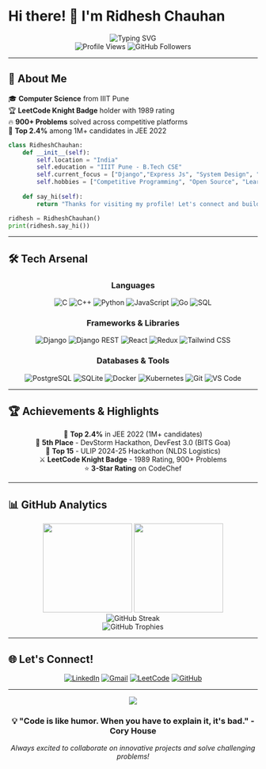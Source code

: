 # Hi there! 👋 I'm Ridhesh Chauhan

<div align="center">
  <img src="https://readme-typing-svg.herokuapp.com?font=Fira+Code&size=30&duration=3000&pause=1000&color=00D4FF&center=true&vCenter=true&width=600&lines=Backend+Developer+%F0%9F%9A%80;Problem+Solver+%F0%9F%A7%A9;Full+Stack+Enthusiast+%F0%9F%92%BB;Open+Source+Contributor+%E2%9C%A8" alt="Typing SVG" />
</div>

<div align="center">
  <img src="https://komarev.com/ghpvc/?username=ridhesh05&label=Profile%20views&color=0e75b6&style=for-the-badge" alt="Profile Views" />
  <img src="https://img.shields.io/github/followers/ridhesh05?label=Followers&style=for-the-badge&color=blue" alt="GitHub Followers" />
</div>

---

## 🚀 About Me

🎓 **Computer Science** from IIIT Pune   
🏆 **LeetCode Knight Badge** holder with 1989 rating  
🔥 **900+ Problems** solved across competitive platforms  
🌟 **Top 2.4%** among 1M+ candidates in JEE 2022  

```python
class RidheshChauhan:
    def __init__(self):
        self.location = "India"
        self.education = "IIIT Pune - B.Tech CSE"
        self.current_focus = ["Django","Express Js", "System Design", "Problem Solving"]
        self.hobbies = ["Competitive Programming", "Open Source", "Learning New Tech"]
    
    def say_hi(self):
        return "Thanks for visiting my profile! Let's connect and build something amazing together!"

ridhesh = RidheshChauhan()
print(ridhesh.say_hi())
```

---

## 🛠️ Tech Arsenal

<div align="center">

### Languages
![C](https://img.shields.io/badge/C-00599C?style=for-the-badge&logo=c&logoColor=white)
![C++](https://img.shields.io/badge/C++-00599C?style=for-the-badge&logo=c%2B%2B&logoColor=white)
![Python](https://img.shields.io/badge/Python-3776AB?style=for-the-badge&logo=python&logoColor=white)
![JavaScript](https://img.shields.io/badge/JavaScript-F7DF1E?style=for-the-badge&logo=javascript&logoColor=black)
![Go](https://img.shields.io/badge/Go-00ADD8?style=for-the-badge&logo=go&logoColor=white)
![SQL](https://img.shields.io/badge/SQL-336791?style=for-the-badge&logo=postgresql&logoColor=white)

### Frameworks & Libraries
![Django](https://img.shields.io/badge/Django-092E20?style=for-the-badge&logo=django&logoColor=white)
![Django REST](https://img.shields.io/badge/Django_REST-092E20?style=for-the-badge&logo=django&logoColor=white)
![React](https://img.shields.io/badge/React-20232A?style=for-the-badge&logo=react&logoColor=61DAFB)
![Redux](https://img.shields.io/badge/Redux-593D88?style=for-the-badge&logo=redux&logoColor=white)
![Tailwind CSS](https://img.shields.io/badge/Tailwind_CSS-38B2AC?style=for-the-badge&logo=tailwind-css&logoColor=white)

### Databases & Tools
![PostgreSQL](https://img.shields.io/badge/PostgreSQL-316192?style=for-the-badge&logo=postgresql&logoColor=white)
![SQLite](https://img.shields.io/badge/SQLite-07405E?style=for-the-badge&logo=sqlite&logoColor=white)
![Docker](https://img.shields.io/badge/Docker-2496ED?style=for-the-badge&logo=docker&logoColor=white)
![Kubernetes](https://img.shields.io/badge/Kubernetes-326CE5?style=for-the-badge&logo=kubernetes&logoColor=white)
![Git](https://img.shields.io/badge/Git-F05032?style=for-the-badge&logo=git&logoColor=white)
![VS Code](https://img.shields.io/badge/VS_Code-007ACC?style=for-the-badge&logo=visual-studio-code&logoColor=white)

</div>

---

## 🏆 Achievements & Highlights

<div align="center">

🥇 **Top 2.4%** in JEE 2022 (1M+ candidates)  
🥉 **5th Place** - DevStorm Hackathon, DevFest 3.0 (BITS Goa)  
🏅 **Top 15** - ULIP 2024-25 Hackathon (NLDS Logistics)  
⚔️ **LeetCode Knight Badge** - 1989 Rating, 900+ Problems  
⭐ **3-Star Rating** on CodeChef  

</div>

---

## 📊 GitHub Analytics

<div align="center">
  <img height="180em" src="https://github-readme-stats.vercel.app/api?username=ridhesh05&show_icons=true&theme=tokyonight&include_all_commits=true&count_private=true"/>
  <img height="180em" src="https://github-readme-stats.vercel.app/api/top-langs/?username=ridhesh05&layout=compact&langs_count=8&theme=tokyonight"/>
</div>

<div align="center">
  <img src="https://github-readme-streak-stats.herokuapp.com/?user=ridhesh05&theme=tokyonight" alt="GitHub Streak" />
</div>

<div align="center">
  <img src="https://github-profile-trophy.vercel.app/?username=ridhesh05&theme=tokyonight&no-frame=true&row=1&column=7" alt="GitHub Trophies" />
</div>

---

## 🌐 Let's Connect!

<div align="center">

[![LinkedIn](https://img.shields.io/badge/LinkedIn-0077B5?style=for-the-badge&logo=linkedin&logoColor=white)](https://www.linkedin.com/in/ridhesh05/)
[![Gmail](https://img.shields.io/badge/Gmail-D14836?style=for-the-badge&logo=gmail&logoColor=white)](mailto:ridheshchauhan7@gmail.com)
[![LeetCode](https://img.shields.io/badge/LeetCode-FFA116?style=for-the-badge&logo=leetcode&logoColor=black)](https://leetcode.com/u/_Ridhesh_0529/)
[![GitHub](https://img.shields.io/badge/GitHub-100000?style=for-the-badge&logo=github&logoColor=white)](https://github.com/ridhesh05)

</div>

---

<div align="center">
  <img src="https://capsule-render.vercel.app/api?type=waving&color=gradient&height=100&section=footer" />
</div>

<div align="center">
  <h3>💡 "Code is like humor. When you have to explain it, it's bad." - Cory House</h3>
  <p><i>Always excited to collaborate on innovative projects and solve challenging problems!</i></p>
</div>
